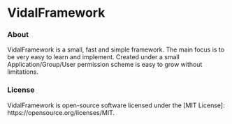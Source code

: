 # VidalFramework
<h3>About</h3>
VidalFramework is a small, fast and simple framework. The main focus is to be very easy to learn and implement. Created under a small Application/Group/User permission scheme is easy to grow without limitations.

<h3>License</h3>
VidalFramework is open-source software licensed under the [MIT License]: https://opensource.org/licenses/MIT.
